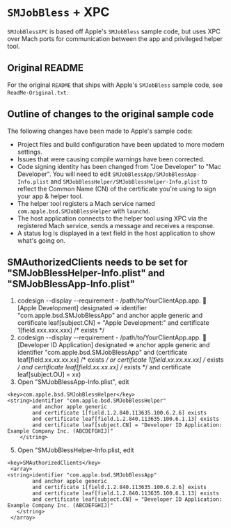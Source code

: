 # `SMJobBless` + XPC #

`SMJobBlessXPC` is based off Apple's `SMJobBless` sample code, but uses XPC over Mach ports for communication between the app and privileged helper tool.

## Original README ##

For the original `README` that ships with Apple's `SMJobBless` sample code, see `ReadMe-Original.txt`.

## Outline of changes to the original sample code ##

The following changes have been made to Apple's sample code:

* Project files and build configuration have been updated to more modern settings.
* Issues that were causing compile warnings have been corrected.
* Code signing identity has been changed from "Joe Developer" to "Mac Developer". You will need to edit `SMJobBlessApp/SMJobBlessApp-Info.plist` and `SMJobBlessHelper/SMJobBlessHelper-Info.plist` to reflect the Common Name (CN) of the certificate you're using to sign your app & helper tool.
* The helper tool registers a Mach service named `com.apple.bsd.SMJobBlessHelper` with `launchd`.
* The host application connects to the helper tool using XPC via the registered Mach service, sends a message and receives a response.
* A status log is displayed in a text field in the host application to show what's going on.

## SMAuthorizedClients needs to be set for "SMJobBlessHelper-Info.plist" and "SMJobBlessApp-Info.plist"
  1. codesign --display --requirement - /path/to/YourClientApp.app. 🔑 [Apple Development]
     designated => identifier "com.apple.bsd.SMJobBlessApp" and anchor apple generic and certificate leaf[subject.CN] = "Apple Development:" and      certificate 1[field.xxx.xxx.xxx] /* exists */
  2. codesign --display --requirement - /path/to/YourClientApp.app. 🔑 [Developer ID Application]
     designated => anchor apple generic and identifier "com.apple.bsd.SMJobBlessApp" and (certificate leaf[field.xx.xx.xx.xx] /*     exists */       or certificate 1[field.xx.xx.xx.xx] /* exists */ and certificate leaf[field.xx.xx.xx] /* exists */   and certificate leaf[subject.OU] = xx)
  3. Open "SMJobBlessApp-Info.plist", edit
     
	<key>com.apple.bsd.SMJobBlessHelper</key>
 	<string>identifier "com.apple.bsd.SMJobBlessHelper"
      		and anchor apple generic
      		and certificate 1[field.1.2.840.113635.100.6.2.6] exists
      		and certificate leaf[field.1.2.840.113635.100.6.1.13] exists
      		and certificate leaf[subject.CN] = "Developer ID Application: Example Company Inc. (ABCDEFGHIJ)"
     	</string>

  5. Open "SMJobBlessHelper-Info.plist, edit

    <key>SMAuthorizedClients</key>
     <array>
  	<string>identifier "com.apple.bsd.SMJobBlessApp"
      		and anchor apple generic
      		and certificate 1[field.1.2.840.113635.100.6.2.6] exists
      		and certificate leaf[field.1.2.840.113635.100.6.1.13] exists
      		and certificate leaf[subject.CN] = "Developer ID Application: Example Company Inc. (ABCDEFGHIJ)"
       </string>
     </array>
     
